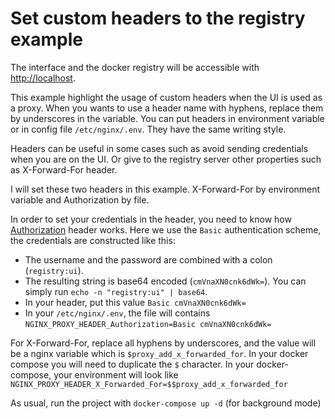 # Set custom headers to the registry example

The interface and the docker registry will be accessible with <http://localhost>.

This example highlight the usage of custom headers when the UI is used as a proxy. When you wants to use a header name with hyphens, replace them by underscores in the variable. You can put headers in environment variable or in config file `/etc/nginx/.env`. They have the same writing style.

Headers can be useful in some cases such as avoid sending credentials when you are on the UI. Or give to the registry server other properties such as X-Forward-For header.

I will set these two headers in this example. X-Forward-For by environment variable and Authorization by file.

In order to set your credentials in the header, you need to know how [Authorization](https://developer.mozilla.org/en-US/docs/Web/HTTP/Headers/Authorization) header works. Here we use the `Basic` authentication scheme, the credentials are constructed like this:
- The username and the password are combined with a colon (`registry:ui`).
- The resulting string is base64 encoded (`cmVnaXN0cnk6dWk=`). You can simply run `echo -n "registry:ui" | base64`.
- In your header, put this value `Basic cmVnaXN0cnk6dWk=`
- In your `/etc/nginx/.env`, the file will contains `NGINX_PROXY_HEADER_Authorization=Basic cmVnaXN0cnk6dWk=`

For X-Forward-For, replace all hyphens by underscores, and the value will be a nginx variable which is `$proxy_add_x_forwarded_for`. In your docker compose you will need to duplicate the `$` character. In your docker-compose, your environment will look like `NGINX_PROXY_HEADER_X_Forwarded_For=$$proxy_add_x_forwarded_for`

As usual, run the project with `docker-compose up -d` (for background mode)